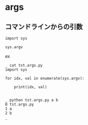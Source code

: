 
# args


## コマンドラインからの引数

```
import sys

sys.argv
```

ex

```
_ cat tst.args.py
import sys

for idx, val in enumerate(sys.argv):

    print(idx, val)


_ python tst.args.py a b
0 tst.args.py
1 a
2 b
_
```



